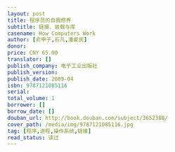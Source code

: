 ```yaml
---
layout: post
title: 程序员的自我修养
subtitle: 链接、装载与库
casename: How Computers Work
author: [俞甲子,石凡,潘爱民]
donor: 
price: CNY 65.00
translator: []
publish_company: 电子工业出版社
publish_version: 
publish_date: 2009-04
isbn: 9787121085116
serial: 
total_volume: 1
borrower: []
borrow_date: []
douban_url: http://book.douban.com/subject/3652388/
cover_path: /media/img/9787121085116.jpg
tag: [程序,进程,操作系统,链接]
read_status: 读过
---
```

